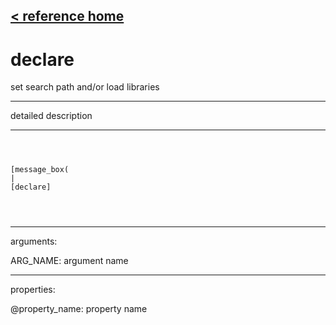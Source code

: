 [< reference home](ceammc_lib.html)
---

# declare


set search path and/or load libraries

---

detailed description
<br>


---


```



[message_box(                                 
|
[declare]


            
```

---
arguments:

ARG_NAME: argument name<br>

---
properties:

@property_name: property name<br>

